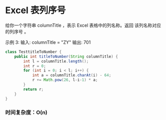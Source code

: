 # Excel 表列序号
给你一个字符串 columnTitle ，表示 Excel 表格中的列名称。返回 该列名称对应的列序号 。

示例 3:
输入: columnTitle = "ZY"
输出: 701


```java
class TesttitleToNumber {
    public int titleToNumber(String columnTitle) {
        int l = columnTitle.length();
        int r = 0;
        for (int i = 0; i < l; i++) {
            int a = columnTitle.charAt(i) - 64;
            r += Math.pow(26, l-i-1) * a;
        }
        return r;
    }
}
```

### 时间复杂度：O(n)
